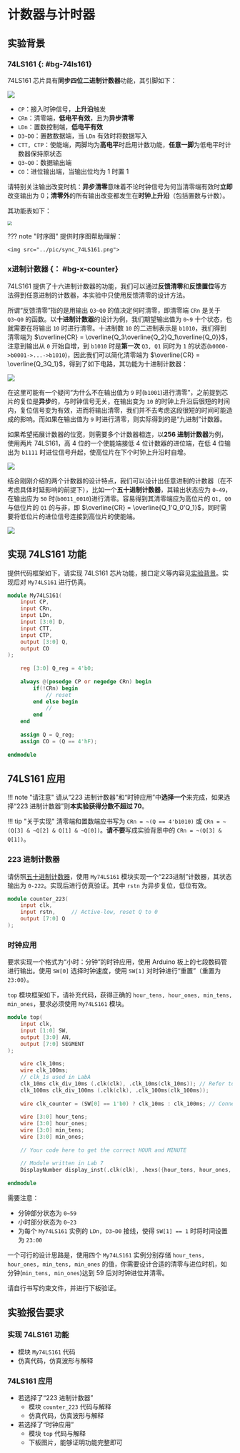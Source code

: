 # 计数器与计时器

<!-- !!! danger "请注意"
    本实验并未正式公布，内容与要求随时可能变化，仅供提前完成实验的同学参考。 -->

## 实验背景

### 74LS161 {: #bg-74ls161}

74LS161 芯片具有**同步四位二进制计数器**功能，其引脚如下：

<img src="../pic/sym_74LS161.png">

* `CP`：接入时钟信号，**上升沿**触发
* `CRn`：清零端，**低电平有效**，且为**异步清零**
* `LDn`：置数控制端，**低电平有效**
* `D3~D0`：置数数据端，当 `LDn` 有效时将数据写入
* `CTT, CTP`：使能端，两脚均为**高电平**时启用计数功能，**任意一脚**为低电平时计数器保持原状态
* `Q3~Q0`：数据输出端
* `CO`：进位输出端，当输出位均为 1 时置 1

请特别关注输出改变时机：**异步清零**意味着不论时钟信号为何当清零端有效时**立即**改变输出为 0；**清零外**的所有输出改变都发生在**时钟上升沿**（包括置数与计数）。

其功能表如下：

<img src="../pic/fun_74LS161.png" style="zoom: 60%">

??? note "时序图"
    提供时序图帮助理解：

    <img src="../pic/sync_74LS161.png">

### x进制计数器 {： #bg-x-counter}

74LS161 提供了十六进制计数器的功能，我们可以通过**反馈清零**和**反馈置位**等方法得到任意进制的计数器，本实验中只使用反馈清零的设计方法。

所谓“反馈清零”指的是用输出 `Q3~Q0` 的值决定何时清零，即清零端 `CRn` 是关于 `Q3~Q0` 的函数。以**十进制计数器**的设计为例，我们期望输出值为 `0~9` 十个状态，也就需要在将输出 `10` 时进行清零。十进制数 `10` 的二进制表示是 `b1010`，我们得到清零端为 $\overline{CR} = \overline{Q_3\overline{Q_2}Q_1\overline{Q_0}}$，注意到输出从 `0` 开始自增，到 `b1010` 时是**第一次** `Q3, Q1` 同时为 `1` 的状态(`b0000->b0001->...->b1010`)，因此我们可以简化清零端为 $\overline{CR} = \overline{Q_3Q_1}$，得到了如下电路，其功能为十进制计数器：

<img src="../pic/sym_bcd_counter.png">

在这里可能有一个疑问“为什么不在输出值为 `9` 时(`b1001`)进行清零”，之前提到芯片的复位是**异步**的，与时钟信号无关，在输出变为 `10` 的时钟上升沿后很短的时间内，复位信号变为有效，进而将输出清零，我们并不去考虑这段很短的时间可能造成的影响。而如果在输出值为 `9` 时进行清零，则实际得到的是“九进制”计数器。

如果希望拓展计数器的位宽，则需要多个计数器相连，以**256 进制计数器**为例，使用两片 74LS161，高 4 位的一个使能端接低 4 位计数器的进位端，在低 4 位输出为 `b1111` 时进位信号升起，使高位片在下个时钟上升沿时自增。

<img src="../pic/sym_256_counter.png">

结合刚刚介绍的两个计数器的设计特点，我们可以设计出任意进制的计数器（在不考虑具体时延影响的前提下），比如一个**五十进制计数器**，其输出状态应为 `0~49`，在输出应为 `50` 时(`b0011_0010`)进行清零。容易得到其清零端应为高位片的 `Q1, Q0` 与低位片的 `Q1` 的与非，即 $\overline{CR} = \overline{Q_1'Q_0'Q_1}$，同时需要将低位片的进位信号连接到高位片的使能端。

<img src="../pic/sym_50_counter.png">

## 实现 74LS161 功能

提供代码框架如下，请实现 74LS161 芯片功能，接口定义等内容见[实验背景](#bg-74ls161)。实现后对 `My74LS161` 进行仿真。

```verilog linenums="1"
module My74LS161(
    input CP,
    input CRn,
    input LDn,
    input [3:0] D,
    input CTT,
    input CTP,
    output [3:0] Q,
    output CO
);
    
    reg [3:0] Q_reg = 4'b0;
    
    always @(posedge CP or negedge CRn) begin
        if(!CRn) begin
            // reset
        end else begin
            //
        end
    end
    
    assign Q = Q_reg;
    assign CO = (Q == 4'hF);
    
endmodule
```

## 74LS161 应用

!!! note "请注意"
    请从“223 进制计数器”和“时钟应用”中**选择一个**来完成，如果选择“223 进制计数器”则**本实验获得分数不超过 70**。

!!! tip "关于实现"
    清零端和置数端应书写为 `CRn = ~(Q == 4'b1010)` 或 `CRn = ~(Q[3] & ~Q[2] & Q[1] & ~Q[0])`。**请不要**写成实验背景中的 `CRn = ~(Q[3] & Q[1])`。

### 223 进制计数器

请仿照[五十进制计数器](#bg-x-counter)，使用 `My74LS161` 模块实现一个“223进制”计数器，其状态输出为 `0-222`。实现后进行仿真验证。其中 `rstn` 为异步复位，低位有效。

```verilog linenums="1"
module counter_223(
    input clk,
    input rstn,     // Active-low, reset Q to 0
    output [7:0] Q
);
```

### 时钟应用

要求实现一个格式为“小时：分钟”的时钟应用，使用 Arduino 板上的七段数码管进行输出。使用 `SW[0]` 选择时钟速度，使用 `SW[1]` 对时钟进行“重置”（重置为 `23:00`）。

`top` 模块框架如下，请补充代码，获得正确的 `hour_tens, hour_ones, min_tens, min_ones`，要求必须使用 `My74LS161` 模块。

```verilog linenums="1"
module top(
    input clk,
    input [1:0] SW,
    output [3:0] AN,
    output [7:0] SEGMENT
);
    
    wire clk_10ms;
    wire clk_100ms;
    // clk_1s used in LabA
    clk_10ms clk_div_10ms (.clk(clk), .clk_10ms(clk_10ms)); // Refer to the code of clk_1s to complete these modules
    clk_100ms clk_div_100ms (.clk(clk), .clk_100ms(clk_100ms)); 
    
    wire clk_counter = (SW[0] == 1'b0) ? clk_10ms : clk_100ms; // Connect this clk_counter to CP-port of 74LS161
    
    wire [3:0] hour_tens;
    wire [3:0] hour_ones;
    wire [3:0] min_tens;
    wire [3:0] min_ones;
    
    // Your code here to get the correct HOUR and MINUTE
    
    // Module written in Lab 7
    DisplayNumber display_inst(.clk(clk), .hexs({hour_tens, hour_ones, min_tens, min_ones}), .points(4'b0100), .rst(1'b0), .LEs(4'b0000), .AN(AN), .SEGMENT(SEGMENT));
    
endmodule
```

需要注意：

* 分钟部分状态为 `0~59`
* 小时部分状态为 `0~23`
* 为每个 `My74LS161` 实例的 `LDn, D3~D0` 接线，使得 `SW[1] == 1` 时将时间设置为 `23:00`

一个可行的设计思路是，使用四个 `My74LS161` 实例分别存储 `hour_tens, hour_ones, min_tens, min_ones` 的值，你需要设计合适的清零与进位时机，如分钟(`min_tens, min_ones`)达到 59 后对时钟进位并清零。

请自行书写约束文件，并进行下板验证。

## 实验报告要求

### 实现 74LS161 功能

* 模块 `My74LS161` 代码
* 仿真代码，仿真波形与解释

### 74LS161 应用

* 若选择了“223 进制计数器”
    * 模块 `counter_223` 代码与解释
    * 仿真代码，仿真波形与解释
* 若选择了“时钟应用”
    * 模块 `top` 代码与解释
    * 下板图片，能够证明功能完整即可
